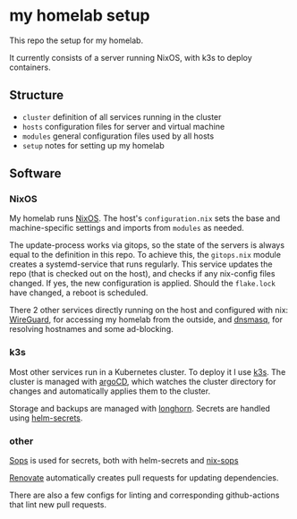 # my homelab setup

This repo the setup for my homelab.

It currently consists of a server running NixOS, with k3s to deploy containers.

## Structure

- `cluster`
  definition of all services running in the cluster
- `hosts`
  configuration files for server and virtual machine
- `modules`
  general configuration files used by all hosts
- `setup`
  notes for setting up my homelab

<!-- ## Hardware -->

<!-- HDDs -->
<!-- nfs -->

## Software

### NixOS

My homelab runs [NixOS](https://nixos.org/). The host's `configuration.nix`
sets the base and machine-specific settings and imports from `modules` as needed.

The update-process works via gitops, so the state of the servers
is always equal to the definition in this repo.
To achieve this, the `gitops.nix` module creates a systemd-service that runs regularly.
This service updates the repo (that is checked out on the host),
and checks if any nix-config files changed. If yes, the new configuration is applied.
Should the `flake.lock` have changed, a reboot is scheduled.

There 2 other services directly running on the host and configured with nix:
[WireGuard](https://www.wireguard.com/), for accessing my homelab from the outside,
and [dnsmasq](https://dnsmasq.org/), for resolving hostnames and some ad-blocking.

### k3s

Most other services run in a Kubernetes cluster. To deploy it I use [k3s](https://k3s.io/).
The cluster is managed with [argoCD](https://argoproj.github.io/cd),
which watches the cluster directory for changes and automatically
applies them to the cluster.

Storage and backups are managed with [longhorn](https://github.com/longhorn/longhorn).
Secrets are handled using [helm-secrets](https://github.com/jkroepke/helm-secrets).

### other

[Sops](https://github.com/mozilla/sops) is used for secrets,
both with helm-secrets and [nix-sops](https://github.com/Mic92/sops-nix)

[Renovate](https://github.com/renovatebot/renovate) automatically
creates pull requests for updating dependencies.

There are also a few configs for linting and
corresponding github-actions that lint new pull requests.
